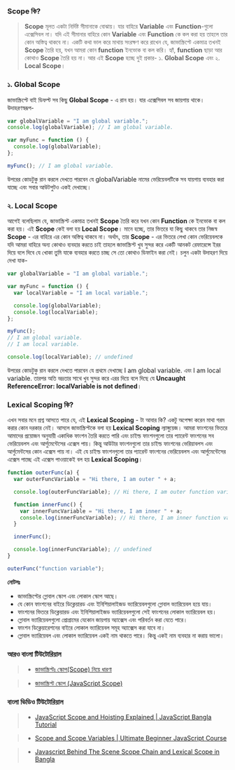 ### Scope কি?

> **Scope** মূলত একটা নির্দিষ্ট সীমানাকে বোঝায়। যার বাহিরে **Variable** এবং **Function**-গুলো এক্সেসিবল না। যদি এই সীমানার বাহিরে কোন **Variable** এবং **Function** কে কল করা হয় তাহলে তার কোন অস্তিত্ব থাকবে না। একটি কথা ভাল করে মাথায় সংরক্ষণ করে রাখেন যে, জাভাস্ক্রিপ্টে একমাত্র তখনই **Scope** তৈরি হয়, যখন আমরা কোন **function** ইনভোক বা কল করি। হ্যাঁ, **function** ছাড়া আর কোথাও **Scope** তৈরি হয় না। আর এই **Scope** হচ্ছে দুই প্রকার- ১. **Global Scope** এবং ২. **Local Scope**।

### ১. Global Scope

জাভাস্ক্রিপ্টে বাই ডিফল্ট সব কিছু **Global Scope** - এ রান হয়। যার এক্সেসিবল সব জায়গায় থাকে। উদাহরণস্বরূপ-

```js
var globalVariable = "I am global variable.";
console.log(globalVariable); // I am global variable.

var myFunc = function () {
  console.log(globalVariable);
};

myFunc(); // I am global variable.
```

উপরের কোডটুকু রান করলে দেখতে পারবেন যে globalVariable নামের ভেরিয়েবলটিকে সব যায়গায় ব্যবহার করা যাচ্ছে এবং সবার আউটপুটও একই দেখাচ্ছে।

### ২. Local Scope

আগেই বলেছিলাম যে, জাভাস্ক্রিপ্ট একমাত্র তখনই **Scope** তৈরি করে যখন কোন **Function** কে ইনভোক বা কল করা হয়। এই **Scope** কেই বলা হয় **Local Scope**। মানে হচ্ছে, তার ভিতরে যা কিছু থাকবে তার নিজস্ব **Scope** - এর বাহিরে এর কোন অস্তিত্ব থাকবে না। অর্থাৎ, তার **Scope** - এর ভিতরে লেখা কোন ভেরিয়েবলকে যদি আমরা বাহিরে অন্য কোথাও ব্যবহার করতে চাই তাহলে জাভাস্ক্রিপ্ট খুব সুন্দর করে একটি আনকট রেফারেন্সে ইরর দিয়ে বলে দিবে যে খোকা তুমি যাকে ব্যবহার করতে চাচ্ছ সে তো কোথাও ডিফাইন করা নেই। চলুন একটা উদাহরণ দিয়ে দেখা যাক-

```js
var globalVariable = "I am global variable.";

var myFunc = function () {
  var localVariable = "I am local variable.";

  console.log(globalVariable);
  console.log(localVariable);
};

myFunc();
// I am global variable.
// I am local variable.

console.log(localVariable); // undefined
```

উপরের কোডটুকু রান করলে দেখতে পারবেন যে প্রথমে দেখাচ্ছে I am global variable. এবং I am local variable. তারপর অতি ভদ্রতার সাথে খুব সুন্দর করে এরর দিয়ে বলে দিছে যে **Uncaught ReferenceError: localVariable is not defined**।

### Lexical Scoping কি?

এখন সবার মনে প্রশ্ন আসতে পারে যে, এই **Lexical Scoping** - টা আবার কি? একটু অপেক্ষা করেন মাথা গরম করার কোন দরকার নেই। আসলে জাভাস্ক্রিপ্টকে বলা হয় **Lexical Scoping** ল্যাঙ্গুয়েজ। আমরা ফাংশনের ভিতরে আমাদের প্রয়োজন অনুযায়ী একাধিক ফাংশন তৈরি করতে পারি এবং চাইল্ড ফাংশনগুলো তার প্যারেন্ট ফাংশনের সব ভেরিয়েবলস এবং আর্গুমেন্টেসের এক্সেস পায়। কিন্তু আউটার ফাংশনগুলো তার চাইল্ড ফাংশনের ভেরিয়াবলস এবং আর্গুমেন্টসের কোন এক্সেস পায় না। এই যে চাইল্ড ফাংশনগুলো তার প্যারেন্ট ফাংশনের ভেরিয়েবলস এবং আর্গুমেন্টেসের এক্সেস পাচ্ছে এই এক্সেস পাওয়াকেই বল হয় **Lexical Scoping**।

```js
function outerFunc(a) {
  var outerFuncVariable = "Hi there, I am outer " + a;

  console.log(outerFuncVariable); // Hi there, I am outer function variable

  function innerFunc() {
    var innerFuncVariable = "Hi there, I am inner " + a;
    console.log(innerFuncVariable); // Hi there, I am inner function variable
  }

  innerFunc(); 

  console.log(innerFuncVariable); // undefined
}

outerFunc("function variable");
```

**নোটসঃ**

- জাভাস্ক্রিপ্টের গ্লোবাল স্কোপ এবং লোকাল স্কোপ আছে।
- যে কোন ফাংশনের বাইরে ডিক্লেয়ারড এবং ইনিশিয়ালাইজড ভ্যারিয়েবলগুলো গ্লোবাল ভ্যারিয়েবল হয়ে যায়।
- ফাংশনের ভিতরে ডিক্লেয়ারড এবং ইনিশিয়ালাইজড ভ্যারিয়েবলগুলো সেই ফাংশনের লোকাল ভ্যারিয়েবল হয়।
- গ্লোবাল ভ্যারিয়েবলগুলো প্রোগ্রামের যেকোন জায়গায় অ্যাক্সেস এবং পরিবর্তন করা যেতে পারে।
- ফাংশন ডিক্লেয়ারেশনের বাইরে লোকাল ভ্যারিয়েবল সমূহ অ্যাক্সেস করা যাবে না।
- গ্লোবাল ভ্যারিয়েবল এবং লোকাল ভ্যারিয়েবল একই নাম থাকতে পারে। কিন্তু একই নাম ব্যবহার না করায় ভালো।


### আরও বাংলা টিউটোরিয়াল 
> - [জাভাস্ক্রিপ্টঃ স্কোপ(Scope) নিয়ে ধারণা](https://js.zonayed.me/basic/post-15)  

> - [জাভাস্ক্রিপ্ট স্কোপ (JavaScript Scope)](http://bangla.salearningschool.com/recent-posts/জাভাস্ক্রিপ্ট-স্কোপ-javascript-scope/)


### বাংলা ভিডিও টিউটোরিয়াল 
> - [JavaScript Scope and Hoisting Explained | JavaScript Bangla Tutorial](https://www.youtube.com/watch?v=6_4NcQQvxmM)

> - [Scope and Scope Variables | Ultimate Beginner JavaScript Course](https://www.youtube.com/watch?v=HZZ0X2Toiok&t=40s)


> - [Javascript Behind The Scene Scope Chain and Lexical Scope in Bangla](https://www.youtube.com/watch?v=LPB6oT_pvu4)

